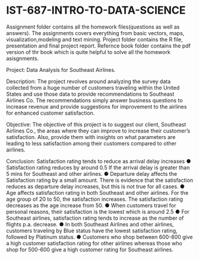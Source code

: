 # IST-687-INTRO-TO-DATA-SCIENCE
  Assignment folder contains all the homework files(questions as well as answers). The assignments covers everything from basic vectors, maps, visualization,modeling and text mining.
  Project folder contains the R file, presentation and final project report.
  Refernce book folder contains the pdf version of thr book which is quite helpful to solve all the homework asisgnments.
  
  Project: Data Analysis for Southeast Airlines.
  
  Description:
The project revolves around analyzing the survey data collected from a huge number of customers traveling within the United States and use those data to provide recommendations to Southeast Airlines Co. The recommendations simply answer business questions to increase revenue and provide suggestions for improvement to the airlines for enhanced customer satisfaction.

Objective:
The objective of this project is to suggest our client, Southeast Airlines Co., the areas where they can improve to increase their customer’s satisfaction. Also, provide them with insights on what parameters are leading to less satisfaction among their customers compared to other airlines.

Conclusion:
 Satisfaction rating tends to reduce as arrival delay increases 
● Satisfaction rating reduces by around 0.5 If the arrival delay is greater than 5 mins for  Southeast and other airlines. 
● Departure delay affects the Satisfaction rating by a small amount. There is evidence that the satisfaction reduces as departure delay increases, but this is not true for all cases. 
● Age affects satisfaction rating in both Southeast and other airlines. For the age group of 20 to 50, the satisfaction increases. The satisfaction rating decreases as the age increase from 50. 
● When customers travel for personal reasons, their satisfaction is the lowest which is around 2.5
 ● For Southeast airlines, satisfaction rating tends to increase as the number of flights p.a. decrease.
 ● In both Southeast Airlines and other airlines, customers traveling by Blue status have the lowest satisfaction rating, followed by Platinum status. 
● Customers who shop between 600-800 give a high customer satisfaction rating for other airlines whereas those who shop for 500-600 give a high customer rating for Southeast airlines. 
